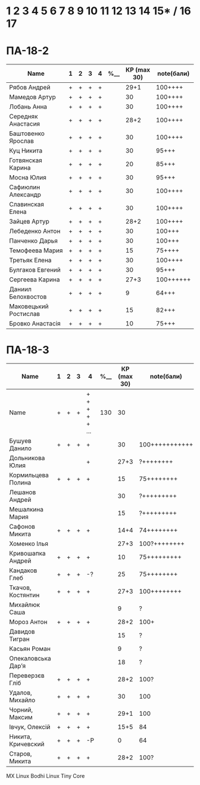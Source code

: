 # 1 2 3 4 5 6 7 8 9 10 11 12 13 14 15* / 16 17

# ПА-18-2
|Name|1|2|3|4|________%__________|КР (max 30)|note(бали)|
| --- | --- | --- | --- | --- | --- | --- | --- |
|Рябов Андрей			|+|+|+|+|		|29+1|100++++| Second
|Мамедов Артур			|+|+|+|+|		|30|100++++|
|Лобань Анна			|+|+|+|+|		|30|100++++| Firts
|Середняк Анастасия		|+|+|+|+|		|28+2|100++++| ABS
|Баштовенко Ярослав		|+|+|+|+|		|30|100++++|
|Куц Никита				|+|+|+|+|		|30|95+++|
|Готвянская Карина		|+|+|+|+|		|20|85+++|		8778 ????????????	
|Мосна Юлия				|+|+|+|+|		|30|95+++|		^_^
|Сафиюлин Александр		|+|+|+|+|		|30|100++++|
|Славинская Елена		|+|+|+|+|		|30|100++++| Lena ^_^
|Зайцев Артур			|+|+|+|+|		|28+2|100++++| believefenix
|Лебеденко Антон		|+|+|+|+|		|30|100+++|
|Панченко Дарья			|+|+|+|+|		|30|100+++|
|Темофеева Мария		|+|+|+|+|		|15|75++++| 25.05.2021
|Третьяк Елена			|+|+|+|+|		|30|100++++| Grace_Biz - обою - с очками
|Булгаков Евгений		|+|+|+|+|		|30|95+++| Bumblebee
|Сергеева Карина		|+|+|+|+|		|27+3|100++++++|
|Даниил Белохвостов		|+|+|+|+|		|9|64+++|		????????????
|Маковецький Ростислав	|+|+|+|+|		|15|82+++|		????????????
|Бровко Анастасія		|+|+|+|+|		|10|75+++|		????????????


# ПА-18-3
|Name|1|2|3|4|________%__________|КР (max 30)|note(бали)|
| --- | --- | --- | --- | --- | --- | --- | --- |
|Name		|+|+|+|+ + + + + ...|		130		|30||
|Бушуев Данило			|+|+|+|+|		|30|100+++++++++++| - BDO
|Дольникова Юлия		||||+|			|27+3|?++++++++|
|Кормильцева Полина		|+|+|+|+|		|15|75++++++++|
|Лешанов Андрей			|||||			|30|?+++++++++|
|Мешалкина Мария		|||||			|15|?+++++++++|
|Сафонов Микита			|+|+|+|+|		|14+4|74++++++++|
|Хоменко Ілья			|||||			|27+3|100?++++++++|
|Кривошапка Андрей		|+|+|+|+|		|10|75+++++++++|
|Кандаков Глеб			|+|+|+|-?|		|25|75++++++++| 50+20 70 20 20 15 15
|Ткачов, Костянтин		|+|+|+|+|		|27+3|100++++++++| ???
|Михайлюк Саша			||||| 			|9|?|
|Мороз Антон 			|+|+|+|+|		|28+2|100+|
|Давидов Тигран			|||||			|15|?|
|Касьян Роман			|||||			|9|?|
|Опекаловська Дар’я		|||||			|18|?|
|Переверзєв Гліб		|+|+|+|+|		|28+2|100?|
|Удалов, Михайло		|+|+|+|+|		|30|100| add practice Dz
|Чорний, Максим			|+|+|+|+|		|29+1|100|
|Івчук, Олексій			|+|+|+|+|		|15+5|84|
|Никита, Кричевский		|+|+|+|-Р|		|0|64|
|Старов, Микита			|+|+|+|+|		|28+2|100?|


MX Linux
Bodhi Linux
Tiny Core
